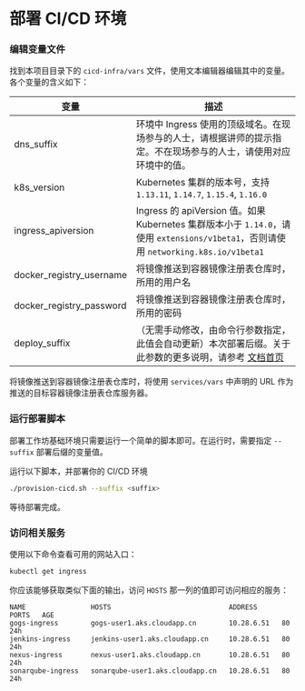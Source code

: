 
# 部署 CI/CD 环境

### 编辑变量文件

找到本项目目录下的 `cicd-infra/vars` 文件，使用文本编辑器编辑其中的变量。各个变量的含义如下：

| 变量 |  描述  |  
|----|----|
| dns_suffix | 环境中 Ingress 使用的顶级域名。在现场参与的人士，请根据讲师的提示指定。不在现场参与的人士，请使用对应环境中的值。 |
| k8s_version | Kubernetes 集群的版本号，支持 `1.13.11`, `1.14.7`, `1.15.4`, `1.16.0` |
| ingress_apiversion | Ingress 的 apiVersion 值。如果 Kubernetes 集群版本小于 `1.14.0`，请使用 `extensions/v1beta1`，否则请使用 `networking.k8s.io/v1beta1` |
| docker_registry_username | 将镜像推送到容器镜像注册表仓库时，所用的用户名  |
| docker_registry_password | 将镜像推送到容器镜像注册表仓库时，所用的密码   |
| deploy_suffix | （无需手动修改，由命令行参数指定，此值会自动更新）本次部署后缀。关于此参数的更多说明，请参考 [文档首页](https://github.com/netconf-cn2019-workshop/dev-services/blob/master/README.md)  |

将镜像推送到容器镜像注册表仓库时，将使用 `services/vars` 中声明的 URL 作为推送的目标容器镜像注册表仓库服务器。

### 运行部署脚本

部署工作坊基础环境只需要运行一个简单的脚本即可。在运行时，需要指定 `--suffix` 部署后缀的变量值。

运行以下脚本，并部署你的 CI/CD 环境

```sh
./provision-cicd.sh --suffix <suffix>
```

等待部署完成。

### 访问相关服务

使用以下命令查看可用的网站入口：

```sh
kubectl get ingress
```

你应该能够获取类似下面的输出，访问 `HOSTS` 那一列的值即可访问相应的服务：

```
NAME                HOSTS                             ADDRESS      PORTS   AGE
gogs-ingress        gogs-user1.aks.cloudapp.cn        10.28.6.51   80      24h
jenkins-ingress     jenkins-user1.aks.cloudapp.cn     10.28.6.51   80      24h
nexus-ingress       nexus-user1.aks.cloudapp.cn       10.28.6.51   80      24h
sonarqube-ingress   sonarqube-user1.aks.cloudapp.cn   10.28.6.51   80      24h
```
